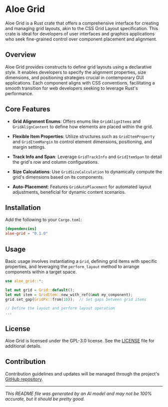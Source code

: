 # Aloe Grid

Aloe Grid is a Rust crate that offers a comprehensive interface for creating and managing grid layouts, akin to the CSS Grid Layout specification. This crate is ideal for developers of user interfaces and graphics applications who seek fine-grained control over component placement and alignment.

## Overview

Aloe Grid provides constructs to define grid layouts using a declarative style. It enables developers to specify the alignment properties, size dimensions, and positioning strategies crucial in contemporary GUI applications. Each component aligns with CSS conventions, facilitating a smooth transition for web developers seeking to leverage Rust's performance.

## Core Features

- **Grid Alignment Enums**: Offers enums like `GridAlignItems` and `GridAlignContent` to define how elements are placed within the grid.

- **Flexible Item Properties**: Utilize structures such as `GridItemProperty` and `GridItemMargin` to control element dimensions, positioning, and margin settings.

- **Track Info and Span**: Leverage `GridTrackInfo` and `GridItemSpan` to detail the grid's row and column configurations.

- **Size Calculations**: Use `GridSizeCalculation` to dynamically compute the grid's dimensions based on its components.

- **Auto-Placement**: Features `GridAutoPlacement` for automated layout adjustments, beneficial for dynamic content scenarios.

## Installation

Add the following to your `Cargo.toml`:

```toml
[dependencies]
aloe-grid = "0.1.0"
```

## Usage

Basic usage involves instantiating a `Grid`, defining grid items with specific properties, and leveraging the `perform_layout` method to arrange components within a target space.

```rust
use aloe_grid::*;

let mut grid = Grid::default();
let mut item = GridItem::new_with_ref(&mut my_component);
grid.set_gap(GridPx::from(10));  // Set gaps between grid items

// Define the layout and perform layout operation
...
```

## License

Aloe Grid is licensed under the GPL-3.0 license. See the [LICENSE](https://github.com/klebs6/aloe-rs/blob/main/LICENSE) file for additional details.

## Contribution

Contribution guidelines and updates will be managed through the project's [GitHub repository](https://github.com/klebs6/aloe-rs).

---

*This README file was generated by an AI model and may not be 100% accurate, but it should be pretty good.*